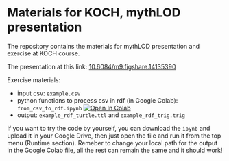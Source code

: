 # Materials for KOCH, mythLOD presentation

The repository contains the materials for mythLOD presentation and exercise at KOCH course. 

The presentation at this link: [10.6084/m9.figshare.14135390](10.6084/m9.figshare.14135390)

Exercise materials:
* input csv: <code>example.csv</code>
* python functions to process csv in rdf (in Google Colab): <code>from_csv_to_rdf.ipynb</code>  [![Open In Colab](https://colab.research.google.com/assets/colab-badge.svg)](https://colab.research.google.com/drive/10FeEy_f_nWs0SAGlTndxMTsweP8058dK?usp=sharing)
* output: <code>example_rdf_turtle.ttl</code> and <code>example_rdf_trig.trig</code> 

If you want to try the code by yourself, you can download the <code>ipynb</code> and upload it in your Google Drive, then just open the file and run it from the top menu (Runtime section). 
Remeber to change your local path for the output in the Google Colab file, all the rest can remain the same and it should work!




